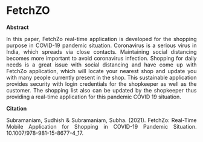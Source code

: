 # FetchZO

**Abstract**

<p align = "justify">
In this paper, FetchZo real-time application is developed for the shopping purpose in COVID-19 pandemic situation. Coronavirus is a serious virus in India, which spreads via close contacts. Maintaining social distancing becomes more important to avoid coronavirus infection. Shopping for daily needs is a great issue with social distancing and have come up with FetchZo application, which will locate your nearest shop and update you with many people currently present in the shop. This sustainable application provides security with login credentials for the shopkeeper as well as the customer. The shopping list also can be updated by the shopkeeper thus providing a real-time application for this pandemic COVID 19 situation.
</p>

**Citation**
<p align = "justify">
Subramaniam, Sudhish & Subramaniam, Subha. (2021). FetchZo: Real-Time Mobile Application for Shopping in COVID-19 Pandemic Situation. 10.1007/978-981-15-8677-4_17. 
</p>
